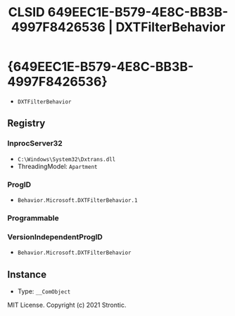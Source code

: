 ﻿---
title: "CLSID 649EEC1E-B579-4E8C-BB3B-4997F8426536 | DXTFilterBehavior"
excerpt: What is COM-Object CLSID 649EEC1E-B579-4E8C-BB3B-4997F8426536?
---

# {649EEC1E-B579-4E8C-BB3B-4997F8426536}

* `DXTFilterBehavior`

## Registry


### InprocServer32

* `C:\Windows\System32\Dxtrans.dll`
* ThreadingModel: `Apartment`

### ProgID

* `Behavior.Microsoft.DXTFilterBehavior.1`

### Programmable


### VersionIndependentProgID

* `Behavior.Microsoft.DXTFilterBehavior`

## Instance

* Type: `__ComObject`

MIT License. Copyright (c) 2021 Strontic.


